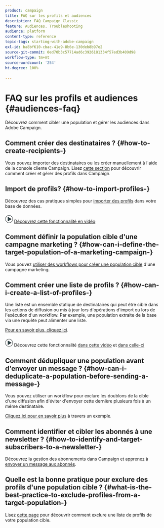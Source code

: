 ```yaml
---
product: campaign
title: FAQ sur les profils et audiences
description: FAQ Campaign Classic
feature: Audiences, Troubleshooting
audience: platform
content-type: reference
topic-tags: starting-with-adobe-campaign
exl-id: ba8bf610-cbac-41e9-8b6e-130deb8b97e2
source-git-commit: 0ed70b3c57714ad6c3926181334f57ed3b409d98
workflow-type: tm+mt
source-wordcount: '254'
ht-degree: 100%

---
```


# FAQ sur les profils et audiences {#audiences-faq}



Découvrez comment cibler une population et gérer les audiences dans Adobe Campaign.

## Comment créer des destinataires ? {#how-to-create-recipients-}

Vous pouvez importer des destinataires ou les créer manuellement à l&#39;aide de la console cliente Campaign. Lisez [cette section](../../platform/using/about-profiles.md) pour découvrir comment créer et gérer des profils dans Campaign.

## Import de profils? {#how-to-import-profiles-}

Découvrez des cas pratiques simples pour [importer des profils](../../platform/using/import-operations-samples.md) dans votre base de données.

![](assets/do-not-localize/how-to-video.png) [Découvrez cette fonctionnalité en vidéo](https://experienceleague.adobe.com/docs/campaign-classic-learn/tutorials/profile-management/importing-profiles.html?lang=fr)

## Comment définir la population cible d&#39;une campagne marketing ? {#how-can-i-define-the-target-population-of-a-marketing-campaign-}

Vous pouvez [utiliser des workflows pour créer une population cible](../../campaign/using/marketing-campaign-deliveries.md#building-the-main-target-in-a-workflow) d&#39;une campagne marketing.


## Comment créer une liste de profils ? {#how-can-i-create-a-list-of-profiles-}

Une liste est un ensemble statique de destinataires qui peut être ciblé dans les actions de diffusion ou mis à jour lors d&#39;opérations d&#39;import ou lors de l&#39;exécution d&#39;un workflow. Par exemple, une population extraite de la base via une requête peut alimenter une liste.

[Pour en savoir plus, cliquez ici](../../platform/using/creating-and-managing-lists.md#creating-a-profile-list-from-a-group).

![](assets/do-not-localize/how-to-video.png) Découvrez cette fonctionnalité [dans cette vidéo](https://experienceleague.adobe.com/docs/campaign-classic-learn/tutorials/profile-management/creating-a-list-of-recipients-with-a-workflow.html?lang=fr) et [dans celle-ci](https://experienceleague.adobe.com/docs/campaign-classic-learn/tutorials/profile-management/creating-a-list-of-recipients.html?lang=fr)

## Comment dédupliquer une population avant d&#39;envoyer un message ? {#how-can-i-deduplicate-a-population-before-sending-a-message-}

Vous pouvez utiliser un workflow pour exclure les doublons de la cible d&#39;une diffusion afin d&#39;éviter d&#39;envoyer cette dernière plusieurs fois à un même destinataire.

[Cliquez ici pour en savoir plus](../../workflow/using/deduplication.md#example--identify-the-duplicates-before-a-delivery) à travers un exemple.

## Comment identifier et cibler les abonnés à une newsletter ? {#how-to-identify-and-target-subscribers-to-a-newsletter-}

Découvrez la gestion des abonnements dans Campaign et apprenez à [envoyer un message aux abonnés](../../delivery/using/managing-subscriptions.md).

## Quelle est la bonne pratique pour exclure des profils d&#39;une population cible ? {#what-is-the-best-practice-to-exclude-profiles-from-a-target-population-}

Lisez [cette page](../../workflow/using/read-list.md) pour découvrir comment exclure une liste de profils de votre population cible.

